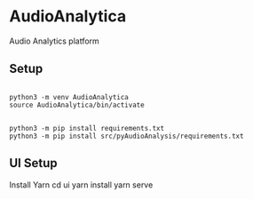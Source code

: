 # AudioAnalytica
Audio Analytics platform


## Setup

```shell

python3 -m venv AudioAnalytica
source AudioAnalytica/bin/activate

```


```shell

python3 -m pip install requirements.txt
python3 -m pip install src/pyAudioAnalysis/requirements.txt

```

## UI Setup

Install Yarn
cd ui
yarn install
yarn serve
